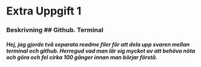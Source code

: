 # Extra Uppgift 1
### Beskrivning ## Github. Terminal

##### Hej, jag gjorde två separata readme filer för att dela upp svaren mellan terminal och github. Herregud vad man lär sig mycket av att behöva nöta och göra och fel cirka 100 gånger innan man börjar förstå.